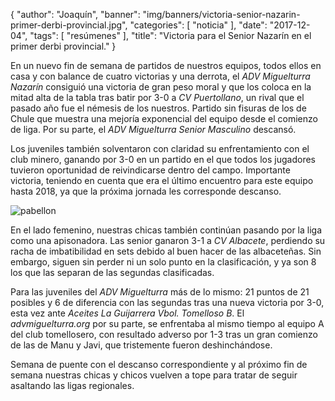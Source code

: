 {
  "author": "Joaquín",
  "banner": "img/banners/victoria-senior-nazarin-primer-derbi-provincial.jpg",
  "categories": [
    "noticia"
  ],
  "date": "2017-12-04",
  "tags": [
    "resúmenes"
  ],
  "title": "Victoria para el Senior Nazarín en el primer derbi provincial."
}

En un nuevo fin de semana de partidos de nuestros equipos, todos ellos
en casa y con balance de cuatro victorias y una derrota, el _ADV
Miguelturra Nazarín_ consiguió una victoria de gran peso moral y que
los coloca en la mitad alta de la tabla tras batir por 3-0 a _CV
Puertollano_, un rival que el pasado año fue el némesis de los
nuestros. Partido sin fisuras de los de Chule que muestra una mejoría
exponencial del equipo desde el comienzo de liga. Por su parte, el
_ADV Miguelturra Senior Masculino_ descansó.

Los juveniles también solventaron con claridad su enfrentamiento con
el club minero, ganando por 3-0 en un partido en el que todos los
jugadores tuvieron oportunidad de reivindicarse dentro del
campo. Importante victoria, teniendo en cuenta que era el último
encuentro para este equipo hasta 2018, ya que la próxima jornada les
corresponde descanso.

![pabellon](../../../../../img/banners/victoria-senior-nazarin-primer-derbi-provincial.jpg)

En el lado femenino, nuestras chicas también continúan pasando por la
liga como una apisonadora. Las senior ganaron 3-1 a _CV Albacete_,
perdiendo su racha de imbatibilidad en sets debido al buen hacer de
las albaceteñas. Sin embargo, siguen sin perder ni un solo punto en la
clasificación, y ya son 8 los que las separan de las segundas
clasificadas.

Para las juveniles del _ADV Miguelturra_ más de lo mismo: 21 puntos de
21 posibles y 6 de diferencia con las segundas tras una nueva victoria
por 3-0, esta vez ante _Aceites La Guijarrera Vbol. Tomelloso B_. El
_advmiguelturra.org_ por su parte, se enfrentaba al mismo tiempo al
equipo A del club tomellosero, con resultado adverso por 1-3 tras un gran
comienzo de las de Manu y Javi, que tristemente fueron deshinchándose.

Semana de puente con el descanso correspondiente y al próximo fin de
semana nuestras chicas y chicos vuelven a tope para tratar de seguir
asaltando las ligas regionales.
